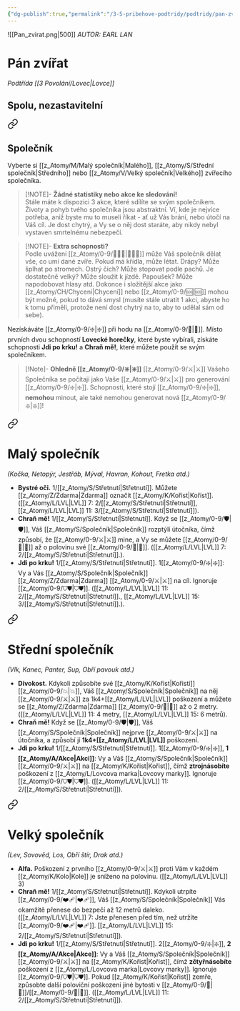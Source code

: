 ```yaml
---
{"dg-publish":true,"permalink":"/3-5-pribehove-podtridy/podtridy/pan-zvirat/"}
---
```


![[Pan_zvirat.png\|500]]
*AUTOR: EARL LAN*
# Pán zvířat
*Podtřída [[3 Povolání/Lovec\|Lovce]]*
## **Spolu, nezastavitelní**

<div class="transclusion internal-embed is-loaded"><a class="markdown-embed-link" href="/z-atomy/s/spolecnik/" aria-label="Open link"><svg xmlns="http://www.w3.org/2000/svg" width="24" height="24" viewBox="0 0 24 24" fill="none" stroke="currentColor" stroke-width="2" stroke-linecap="round" stroke-linejoin="round" class="svg-icon lucide-link"><path d="M10 13a5 5 0 0 0 7.54.54l3-3a5 5 0 0 0-7.07-7.07l-1.72 1.71"></path><path d="M14 11a5 5 0 0 0-7.54-.54l-3 3a5 5 0 0 0 7.07 7.07l1.71-1.71"></path></svg></a><div class="markdown-embed">




## Společník
Vyberte si [[z_Atomy/M/Malý společník\|Malého]], [[z_Atomy/S/Střední společník\|Středního]]  nebo [[z_Atomy/V/Velký společník\|Velkého]] zvířecího společníka. 
>[!NOTE]- **Žádné statistiky nebo akce ke sledování!**  
>Stále máte k dispozici 3 akce, které sdílíte se svým společníkem. Životy a pohyb tvého společníka jsou abstraktní. Ví, kde je nejvíce potřeba, aniž byste mu to museli říkat - ať už Vás brání, nebo útočí na Váš cíl. Je dost chytrý, a Vy se o něj dost staráte, aby nikdy nebyl vystaven smrtelnému nebezpečí.

>[!NOTE]- **Extra schopnosti?**  
>Podle uvážení [[z_Atomy/0-9/🧙🏼‍♂️\|🧙🏼‍♂️]] může Váš společník dělat vše, co umí dané zvíře. Pokud má křídla, může létat. Drápy? Může šplhat po stromech. Ostrý čich? Může stopovat podle pachů. Je dostatečně velký? Může sloužit k jízdě. Papoušek? Může napodobovat hlasy atd. Dokonce i složitější akce jako [[z_Atomy/CH/Chycení\|Chycení]] nebo [[z_Atomy/0-9/🆘\|🆘]] mohou být možné, pokud to dává smysl (musíte stále utratit 1 akci, abyste ho k tomu přiměli, protože není dost chytrý na to, aby to udělal sám od sebe).

Nezískáváte [[z_Atomy/0-9/❇️\|❇️]] při hodu na [[z_Atomy/0-9/🏁\|🏁]]. Místo prvních dvou schopností **Lovecké horečky**, které byste vybírali, získáte schopnosti **Jdi po krku!** a **Chraň mě!**, které můžete použít se svým společníkem.





</div></div>


>[!Note]- **Ohledně [[z_Atomy/0-9/❇️\|❇️]]**
>[[z_Atomy/0-9/⚔️\|⚔️]] Vašeho Společníka se počítají jako Vaše [[z_Atomy/0-9/⚔️\|⚔️]] pro generování [[z_Atomy/0-9/❇️\|❇️]]. Schopnosti, které stojí [[z_Atomy/0-9/❇️\|❇️]], **nemohou** minout, ale také nemohou generovat nová [[z_Atomy/0-9/❇️\|❇️]]!


<div class="transclusion internal-embed is-loaded"><a class="markdown-embed-link" href="/z-atomy/m/maly-spolecnik/" aria-label="Open link"><svg xmlns="http://www.w3.org/2000/svg" width="24" height="24" viewBox="0 0 24 24" fill="none" stroke="currentColor" stroke-width="2" stroke-linecap="round" stroke-linejoin="round" class="svg-icon lucide-link"><path d="M10 13a5 5 0 0 0 7.54.54l3-3a5 5 0 0 0-7.07-7.07l-1.72 1.71"></path><path d="M14 11a5 5 0 0 0-7.54-.54l-3 3a5 5 0 0 0 7.07 7.07l1.71-1.71"></path></svg></a><div class="markdown-embed">




# Malý společník
*(Kočka, Netopýr, Jestřáb, Mýval, Havran, Kohout, Fretka atd.)*
- **Bystré oči.** 1/[[z_Atomy/S/Střetnutí\|Střetnutí]]. Můžete [[z_Atomy/Z/Zdarma\|Zdarma]] označit [[z_Atomy/K/Kořist\|Kořist]]. ([[z_Atomy/L/LVL\|LVL]] 7: 2/[[z_Atomy/S/Střetnutí\|Střetnutí]], [[z_Atomy/L/LVL\|LVL]] 11: 3/[[z_Atomy/S/Střetnutí\|Střetnutí]]).
- **Chraň mě!** 1/[[z_Atomy/S/Střetnutí\|Střetnutí]]. Když se [[z_Atomy/0-9/🛡️\|🛡️]], Váš [[z_Atomy/S/Společník\|Společník]] rozptýlí útočníka, čímž způsobí, že [[z_Atomy/0-9/⚔️\|⚔️]] mine, a Vy se můžete [[z_Atomy/0-9/🥾\|🥾]] až o polovinu své [[z_Atomy/0-9/🏃\|🏃]]. ([[z_Atomy/L/LVL\|LVL]] 7: 2/[[z_Atomy/S/Střetnutí\|Střetnutí]].).
- **Jdi po krku!** 1/[[z_Atomy/S/Střetnutí\|Střetnutí]]. 1[[z_Atomy/0-9/❇️\|❇️]]: Vy a Vás [[z_Atomy/S/Společník\|Společník]] [[z_Atomy/Z/Zdarma\|Zdarma]] [[z_Atomy/0-9/⚔️\|⚔️]] na cíl. Ignoruje [[z_Atomy/0-9/⛉⛊\|⛉⛊]]. ([[z_Atomy/L/LVL\|LVL]] 11: 2/[[z_Atomy/S/Střetnutí\|Střetnutí]]., [[z_Atomy/L/LVL\|LVL]] 15: 3/[[z_Atomy/S/Střetnutí\|Střetnutí]].).

</div></div>


<div class="transclusion internal-embed is-loaded"><a class="markdown-embed-link" href="/z-atomy/s/stredni-spolecnik/" aria-label="Open link"><svg xmlns="http://www.w3.org/2000/svg" width="24" height="24" viewBox="0 0 24 24" fill="none" stroke="currentColor" stroke-width="2" stroke-linecap="round" stroke-linejoin="round" class="svg-icon lucide-link"><path d="M10 13a5 5 0 0 0 7.54.54l3-3a5 5 0 0 0-7.07-7.07l-1.72 1.71"></path><path d="M14 11a5 5 0 0 0-7.54-.54l-3 3a5 5 0 0 0 7.07 7.07l1.71-1.71"></path></svg></a><div class="markdown-embed">




# Střední společník
*(Vlk, Kanec, Panter, Sup, Obří pavouk atd.)*
- **Divokost.** Kdykoli způsobíte své [[z_Atomy/K/Kořist\|Kořisti]] [[z_Atomy/0-9/💥\|💥]], Váš [[z_Atomy/S/Společník\|Společník]] na něj [[z_Atomy/0-9/⚔️\|⚔️]] za 1k4+[[z_Atomy/L/LVL\|LVL]] poškození a můžete se [[z_Atomy/Z/Zdarma\|Zdarma]] [[z_Atomy/0-9/🥾\|🥾]] až o 2 metry. ([[z_Atomy/L/LVL\|LVL]] 11: 4 metry, [[z_Atomy/L/LVL\|LVL]] 15: 6 metrů).
- **Chraň mě!** Když se [[z_Atomy/0-9/🛡️\|🛡️]], Váš [[z_Atomy/S/Společník\|Společník]] nejprve [[z_Atomy/0-9/⚔️\|⚔️]] na útočníka, a způsobí jí **1k4+[[z_Atomy/L/LVL\|LVL]]** poškození.
- **Jdi po krku!** 1/[[z_Atomy/S/Střetnutí\|Střetnutí]]. 1[[z_Atomy/0-9/❇️\|❇️]], **1 [[z_Atomy/A/Akce\|Akci]]**: Vy a Váš [[z_Atomy/S/Společník\|Společník]] [[z_Atomy/0-9/⚔️\|⚔️]] na [[z_Atomy/K/Kořist\|Kořist]], čímž **ztrojnásobíte** poškození z [[z_Atomy/L/Lovcova marka\|Lovcovy marky]]. Ignoruje [[z_Atomy/0-9/⛉⛊\|⛉⛊]]. ([[z_Atomy/L/LVL\|LVL]] 11: 2/[[z_Atomy/S/Střetnutí\|Střetnutí]]).

</div></div>


<div class="transclusion internal-embed is-loaded"><a class="markdown-embed-link" href="/z-atomy/v/velky-spolecnik/" aria-label="Open link"><svg xmlns="http://www.w3.org/2000/svg" width="24" height="24" viewBox="0 0 24 24" fill="none" stroke="currentColor" stroke-width="2" stroke-linecap="round" stroke-linejoin="round" class="svg-icon lucide-link"><path d="M10 13a5 5 0 0 0 7.54.54l3-3a5 5 0 0 0-7.07-7.07l-1.72 1.71"></path><path d="M14 11a5 5 0 0 0-7.54-.54l-3 3a5 5 0 0 0 7.07 7.07l1.71-1.71"></path></svg></a><div class="markdown-embed">




# Velký společník
*(Lev, Sovověd, Los, Obří štír, Drak atd.)*
- **Alfa.** Poškození z prvního [[z_Atomy/0-9/⚔️\|⚔️]] proti Vám v každém [[z_Atomy/K/Kolo\|Kole]] je sníženo na polovinu. ([[z_Atomy/L/LVL\|LVL]] 3)
- **Chraň mě!** 1/[[z_Atomy/S/Střetnutí\|Střetnutí]]. Kdykoli utrpíte [[z_Atomy/0-9/❤️‍🩹\|❤️‍🩹]], Váš [[z_Atomy/S/Společník\|Společník]] Vás okamžitě přenese do bezpečí až 12 metrů daleko. ([[z_Atomy/L/LVL\|LVL]] 7: Jste přenesen před tím, než utržíte [[z_Atomy/0-9/❤️‍🩹\|❤️‍🩹]]. [[z_Atomy/L/LVL\|LVL]] 15: 2/[[z_Atomy/S/Střetnutí\|Střetnutí]]).
- **Jdi po krku!** 1/[[z_Atomy/S/Střetnutí\|Střetnutí]]. 2[[z_Atomy/0-9/❇️\|❇️]], **2 [[z_Atomy/A/Akce\|Akce]]**: Vy a Váš [[z_Atomy/S/Společník\|Společník]] [[z_Atomy/0-9/⚔️\|⚔️]] na [[z_Atomy/K/Kořist\|Kořist]], čímž **zčtyřnásobíte** poškození z [[z_Atomy/L/Lovcova marka\|Lovcovy marky]]. Ignoruje [[z_Atomy/0-9/⛉⛊\|⛉⛊]]. Pokud [[z_Atomy/K/Kořist\|Kořist]] zemře, způsobte další poloviční poškození jiné bytosti v [[z_Atomy/0-9/🫱\|🫱]]/[[z_Atomy/0-9/🏹\|🏹]]. ([[z_Atomy/L/LVL\|LVL]] 11: 2/[[z_Atomy/S/Střetnutí\|Střetnutí]]).

</div></div>

